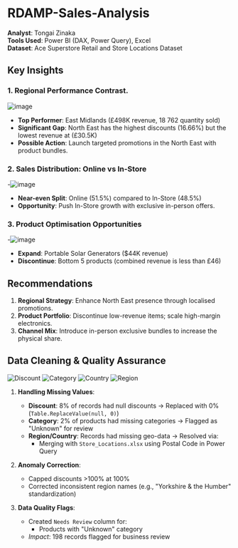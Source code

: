 # RDAMP-Sales-Analysis
**Analyst**: Tongai Zinaka<br>
**Tools Used**: Power BI (DAX, Power Query), Excel<br> 
**Dataset**: Ace Superstore Retail and Store Locations Dataset

## Key Insights
### 1. Regional Performance Contrast. 
![image](https://github.com/user-attachments/assets/2f6903f6-e003-490f-b207-237b26d2a39c)
- **Top Performer**: East Midlands (£498K revenue, 18 762 quantity sold)
- **Significant Gap**: North East has the highest discounts (16.66%) but the lowest revenue at (£30.5K)
- **Possible Action**: Launch targeted promotions in the North East with product bundles.

### 2. Sales Distribution: Online vs In-Store
-![image](https://github.com/user-attachments/assets/8bf05501-5dd6-41c2-876c-77f6ac6de904)
- **Near-even Split**: Online (51.5%) compared to In-Store (48.5%)
- **Opportunity**: Push In-Store growth with exclusive in-person offers.

### 3. Product Optimisation Opportunities
-![image](https://github.com/user-attachments/assets/9ea369d6-403c-40da-88a5-064c4c658adb)
- **Expand**: Portable Solar Generators ($44K revenue)
- **Discontinue**: Bottom 5 products (combined revenue is less than £46)

## Recommendations  
1. **Regional Strategy**: Enhance North East presence through localised promotions.  
2. **Product Portfolio**: Discontinue low-revenue items; scale high-margin electronics.  
3. **Channel Mix**: Introduce in-person exclusive bundles to increase the physical share. 
    
## Data Cleaning & Quality Assurance 
![Discount](https://github.com/user-attachments/assets/10a2e34c-9b31-4666-b219-33128685ee96)
![Category](https://github.com/user-attachments/assets/957384fa-da07-4fb7-99db-f62abf732185)
![Country](https://github.com/user-attachments/assets/3628a253-9c7b-4420-a4c9-90df9a175355)
![Region](https://github.com/user-attachments/assets/015312e0-eb66-4e21-b93e-391bebcec9ac)

1. **Handling Missing Values**:  
   - **Discount**: 8% of records had null discounts → Replaced with 0% (`Table.ReplaceValue(null, 0)`)  
   - **Category**: 2% of products had missing categories → Flagged as "Unknown" for review  
   - **Region/Country**: Records had missing geo-data → Resolved via:  
     - Merging with `Store_Locations.xlsx` using Postal Code in Power Query

2. **Anomaly Correction**:  
   - Capped discounts >100% at 100%  
   - Corrected inconsistent region names (e.g., "Yorkshire & the Humber" standardization)  

3. **Data Quality Flags**:  
   - Created `Needs Review` column for:  
     - Products with "Unknown" category  
   - *Impact*: 198 records flagged for business review 
